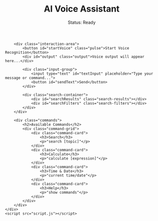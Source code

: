 <!DOCTYPE html>
<html lang="en">
<head>
    <meta charset="UTF-8">
    <meta name="viewport" content="width=device-width, initial-scale=1.0">
    <title>AI Voice Assistant</title>
    <link rel="stylesheet" href="styles.css">
</head>
<body>
    <div class="container">
        <header>
            <h1>AI Voice Assistant</h1>
            <div class="status" id="status">Status: Ready</div>
        </header>
        
        <div class="interaction-area">
            <button id="startVoice" class="pulse">Start Voice Recognition</button>
            <div id="output" class="output">Voice output will appear here...</div>
            
            <div class="input-group">
                <input type="text" id="textInput" placeholder="Type your message or command...">
                <button id="sendText">Send</button>
            </div>

            <div class="search-container">
                <div id="searchResults" class="search-results"></div>
                <div id="searchFilters" class="search-filters"></div>
            </div>
        </div>

        <div class="commands">
            <h2>Available Commands</h2>
            <div class="command-grid">
                <div class="command-card">
                    <h3>Search</h3>
                    <p>"search [topic]"</p>
                </div>
                <div class="command-card">
                    <h3>Calculate</h3>
                    <p>"calculate [expression]"</p>
                </div>
                <div class="command-card">
                    <h3>Time & Date</h3>
                    <p>"current time/date"</p>
                </div>
                <div class="command-card">
                    <h3>Help</h3>
                    <p>"show commands"</p>
                </div>
            </div>
        </div>
    </div>
    <script src="script.js"></script>
</body>
</html>
